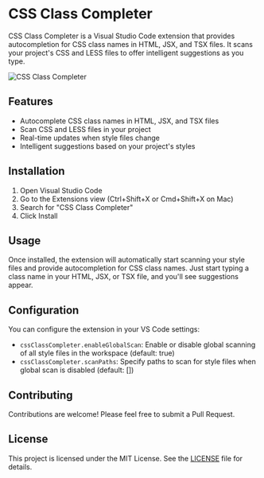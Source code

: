 # CSS Class Completer

CSS Class Completer is a Visual Studio Code extension that provides autocompletion for CSS class names in HTML, JSX, and TSX files. It scans your project's CSS and LESS files to offer intelligent suggestions as you type.

![CSS Class Completer](./css-class-completer.gif)


## Features

- Autocomplete CSS class names in HTML, JSX, and TSX files
- Scan CSS and LESS files in your project
- Real-time updates when style files change
- Intelligent suggestions based on your project's styles

## Installation

1. Open Visual Studio Code
2. Go to the Extensions view (Ctrl+Shift+X or Cmd+Shift+X on Mac)
3. Search for "CSS Class Completer"
4. Click Install

## Usage

Once installed, the extension will automatically start scanning your style files and provide autocompletion for CSS class names. Just start typing a class name in your HTML, JSX, or TSX file, and you'll see suggestions appear.

## Configuration

You can configure the extension in your VS Code settings:

- `cssClassCompleter.enableGlobalScan`: Enable or disable global scanning of all style files in the workspace (default: true)
- `cssClassCompleter.scanPaths`: Specify paths to scan for style files when global scan is disabled (default: [])


## Contributing

Contributions are welcome! Please feel free to submit a Pull Request.

## License

This project is licensed under the MIT License. See the [LICENSE](LICENSE) file for details.


